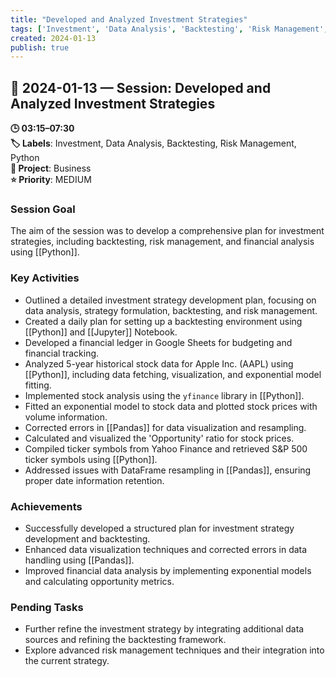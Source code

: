 ```yaml
---
title: "Developed and Analyzed Investment Strategies"
tags: ['Investment', 'Data Analysis', 'Backtesting', 'Risk Management', 'Python']
created: 2024-01-13
publish: true
---
```


## 📅 2024-01-13 — Session: Developed and Analyzed Investment Strategies

**🕒 03:15–07:30**  
**🏷️ Labels**: Investment, Data Analysis, Backtesting, Risk Management, Python  
**📂 Project**: Business  
**⭐ Priority**: MEDIUM  


### Session Goal
The aim of the session was to develop a comprehensive plan for investment strategies, including backtesting, risk management, and financial analysis using [[Python]].

### Key Activities
- Outlined a detailed investment strategy development plan, focusing on data analysis, strategy formulation, backtesting, and risk management.
- Created a daily plan for setting up a backtesting environment using [[Python]] and [[Jupyter]] Notebook.
- Developed a financial ledger in Google Sheets for budgeting and financial tracking.
- Analyzed 5-year historical stock data for Apple Inc. (AAPL) using [[Python]], including data fetching, visualization, and exponential model fitting.
- Implemented stock analysis using the `yfinance` library in [[Python]].
- Fitted an exponential model to stock data and plotted stock prices with volume information.
- Corrected errors in [[Pandas]] for data visualization and resampling.
- Calculated and visualized the 'Opportunity' ratio for stock prices.
- Compiled ticker symbols from Yahoo Finance and retrieved S&P 500 ticker symbols using [[Python]].
- Addressed issues with DataFrame resampling in [[Pandas]], ensuring proper date information retention.

### Achievements
- Successfully developed a structured plan for investment strategy development and backtesting.
- Enhanced data visualization techniques and corrected errors in data handling using [[Pandas]].
- Improved financial data analysis by implementing exponential models and calculating opportunity metrics.

### Pending Tasks
- Further refine the investment strategy by integrating additional data sources and refining the backtesting framework.
- Explore advanced risk management techniques and their integration into the current strategy.
